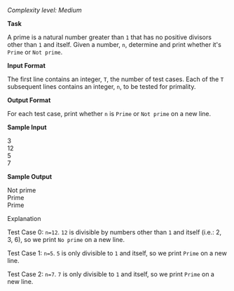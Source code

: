 _Complexity level: Medium_

**Task** 

A prime is a natural number greater than `1` that has no positive divisors other than `1` and itself. Given a number, `n`, determine and print whether it's `Prime` or `Not prime`.

**Input Format**

The first line contains an integer, `T`, the number of test cases. 
Each of the `T` subsequent lines contains an integer, `n`, to be tested for primality.

**Output Format**

For each test case, print whether `n` is `Prime` or `Not prime` on a new line.

**Sample Input**

3<br>
12<br>
5<br>
7<br>

**Sample Output**

Not prime<br>
Prime<br>
Prime<br>

Explanation

Test Case 0: `n=12`. 
`12` is divisible by numbers other than `1` and itself (i.e.: 2, 3, 6), so we print `No prime` on a new line.

Test Case 1: `n=5`. 
`5` is only divisible to `1` and itself, so we print `Prime` on a new line.

Test Case 2: `n=7`. 
`7` is only divisible to `1` and itself, so we print `Prime` on a new line.